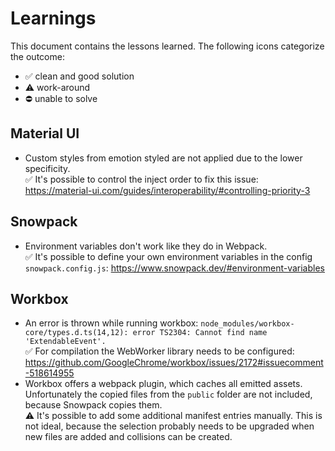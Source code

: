 # Learnings

This document contains the lessons learned. The following icons categorize the outcome:

- ✅ clean and good solution
- ⚠ work-around
- ⛔ unable to solve

## Material UI

- Custom styles from emotion styled are not applied due to the lower specificity. <br> ✅ It's possible to control the inject order to fix this issue: https://material-ui.com/guides/interoperability/#controlling-priority-3

## Snowpack

- Environment variables don't work like they do in Webpack. <br> ✅ It's possible to define your own environment variables in the config `snowpack.config.js`: https://www.snowpack.dev/#environment-variables

## Workbox

- An error is thrown while running workbox: `node_modules/workbox-core/types.d.ts(14,12): error TS2304: Cannot find name 'ExtendableEvent'.` <br> ✅ For compilation the WebWorker library needs to be configured: https://github.com/GoogleChrome/workbox/issues/2172#issuecomment-518614955
- Workbox offers a webpack plugin, which caches all emitted assets. Unfortunately the copied files from the `public` folder are not included, because Snowpack copies them. <br> ⚠ It's possible to add some additional manifest entries manually. This is not ideal, because the selection probably needs to be upgraded when new files are added and collisions can be created.
